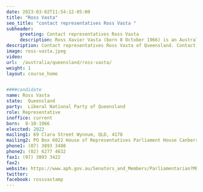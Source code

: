 ```yaml
---
date: 2023-03-02T11:54:12-05:00
title: "Ross Vasta"
seo_title: "contact representatives Ross Vasta "
subheader:
     greeting: Contact representatives Ross Vasta
     description: Ross Xavier Vasta (born 8 October 1966) is an Australian politician who has been a member of the House of Representatives since 2010, representing the Division of Bonner for the Liberal Party. He previously held the same seat from 2004 to 2007.
description: Contact representatives Ross Vasta of Queensland. Contact information for Ross Vasta includes email address, phone number, and mailing address.
image: ross-vasta.jpeg
video:
url:  /australia/queensland/ross-vasta/
weight: 1
layout: course_home


####candidate
name: Ross Vasta
state:	Queensland
party:	Liberal National Party of Queensland
role: Representative
inoffice: current
born:  8-10-1966
eleccted: 2022
mailing1: 69 Clara Street Wynnum, QLD, 4178
mailing2: PO Box 6022 House of Representatives Parliament House Canberra ACT 2600
phone1:	(07) 3893 3488
phone2: (02) 6277 4632
fax1: (07) 3893 3422
fax2:
website: https://www.aph.gov.au/Senators_and_Members/Parliamentarian?MPID=E0D
twitter:
facebook: rossvastamp
---
```

